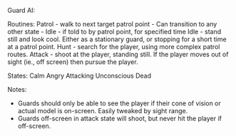 Guard AI:

Routines:
Patrol - walk to next target patrol point
    - Can transition to any other state
    - Idle - if told to by patrol point, for specified time
Idle - stand still and look cool. Either as a stationary guard, or stopping for a short time at a patrol point.
Hunt - search for the player, using more complex patrol routes.
Attack - shoot at the player, standing still. If the player moves out of sight (ie., off screen) then pursue the player.

States:
Calm
Angry
Attacking
Unconscious
Dead

Notes:
 - Guards should only be able to see the player if their cone of vision or actual model is on-screen. Easily tweaked by sight range.
 - Guards off-screen in attack state will shoot, but never hit the player if off-screen.